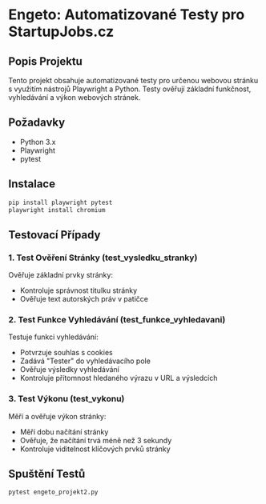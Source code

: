 # Engeto: Automatizované Testy pro StartupJobs.cz

## Popis Projektu
Tento projekt obsahuje automatizované testy pro určenou webovou stránku s využitím nástrojů Playwright a Python. Testy ověřují základní funkčnost, vyhledávání a výkon webových stránek.

## Požadavky
- Python 3.x
- Playwright
- pytest

## Instalace
```bash
pip install playwright pytest
playwright install chromium
```

## Testovací Případy

### 1. Test Ověření Stránky (test_vysledku_stranky)
Ověřuje základní prvky stránky:
- Kontroluje správnost titulku stránky
- Ověřuje text autorských práv v patičce

### 2. Test Funkce Vyhledávání (test_funkce_vyhledavani)
Testuje funkci vyhledávání:
- Potvrzuje souhlas s cookies
- Zadává "Tester" do vyhledávacího pole
- Ověřuje výsledky vyhledávání
- Kontroluje přítomnost hledaného výrazu v URL a výsledcích

### 3. Test Výkonu (test_vykonu)
Měří a ověřuje výkon stránky:
- Měří dobu načítání stránky
- Ověřuje, že načítání trvá méně než 3 sekundy
- Kontroluje viditelnost klíčových prvků stránky

## Spuštění Testů
```bash
pytest engeto_projekt2.py
```